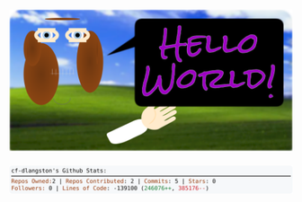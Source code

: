 <!-- 
Version 3.0.33
Built Tue Jul 23 2024 05:32:07 GMT+0000 (Coordinated Universal Time)
-->

<h1 align="center">
  <a href="https://github.com/cf-dlangston/cf-dlangston/tree/master/src" title="Click to View Source">
    <picture width="100%" alt="Dylan">
      <source media="(prefers-color-scheme: dark)" srcset="dylan-dark.svg?version=3.0.33">
      <img src="dylan-light.svg?version=3.0.33" alt="Dylan">
    </picture>
  </a>
</h1>

<div align="center">
  <picture width="100%" alt="Profile Info and Stats">
    <source media="(prefers-color-scheme: dark)" srcset="stats-dark.svg?version=3.0.33">
    <img src="stats-light.svg?version=3.0.33" alt="Profile Info and Stats">
  </picture>
</div>
